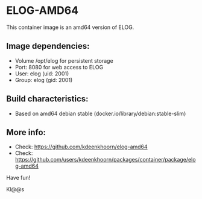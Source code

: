 # ELOG-AMD64
This container image is an amd64 version of ELOG.

## Image dependencies:
- Volume /opt/elog for persistent storage
- Port: 8080 for web access to ELOG
- User: elog (uid: 2001)
- Group: elog (gid: 2001)

## Build characteristics:
- Based on amd64 debian stable (docker.io/library/debian:stable-slim)

## More info:
- Check: https://github.com/kdeenkhoorn/elog-amd64
- Check: https://github.com/users/kdeenkhoorn/packages/container/package/elog-amd64

Have fun!

Kl@@s

